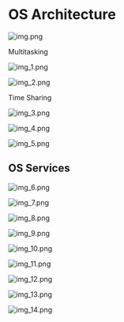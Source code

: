# OS Architecture

![img.png](img.png)

Multitasking

![img_1.png](img_1.png)

![img_2.png](img_2.png)

Time Sharing

![img_3.png](img_3.png)

![img_4.png](img_4.png)

![img_5.png](img_5.png)

## OS Services

![img_6.png](img_6.png)

![img_7.png](img_7.png)

![img_8.png](img_8.png)

![img_9.png](img_9.png)

![img_10.png](img_10.png)

![img_11.png](img_11.png)

![img_12.png](img_12.png)

![img_13.png](img_13.png)

![img_14.png](img_14.png)

